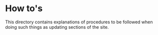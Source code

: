 How to's
========

This directory contains explanations of procedures to be followed when doing such things as updating sections of the site.
